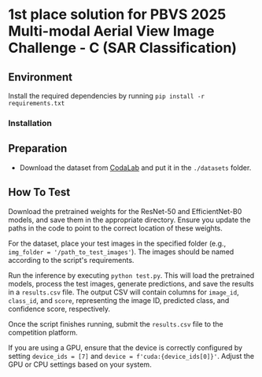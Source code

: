 # 1st place solution for PBVS 2025 Multi-modal Aerial View Image Challenge - C (SAR Classification)
## Environment

Install the required dependencies by running `pip install -r requirements.txt` 
### Installation
## Preparation
- Download the dataset from [CodaLab](https://codalab.lisn.upsaclay.fr/competitions/21244#participate-get_data) and put it in the `./datasets` folder.
## How To Test
Download the pretrained weights for the ResNet-50 and EfficientNet-B0 models, 
and save them in the appropriate directory. 
Ensure you update the paths in the code to point to the correct location of these weights.

For the dataset, place your test images in the specified folder (e.g., `img_folder = '/path_to_test_images'`). The images should be named according to the script's requirements.

Run the inference by executing `python test.py`. This will load the pretrained models, process the test images, generate predictions, and save the results in a `results.csv` file. The output CSV will contain columns for `image_id`, `class_id`, and `score`, representing the image ID, predicted class, and confidence score, respectively.

Once the script finishes running, submit the `results.csv` file to the competition platform.

If you are using a GPU, ensure that the device is correctly configured by setting `device_ids = [7]` and `device = f'cuda:{device_ids[0]}'`. Adjust the GPU or CPU settings based on your system.

